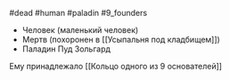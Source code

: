 #dead #human #paladin #9_founders

- Человек (маленький человек)
- Мертв (похоронен в [[Усыпальня под кладбищем]])
- Паладин
Пуд Зольгард

Ему принадлежало [[Кольцо одного из 9 основателей]]
